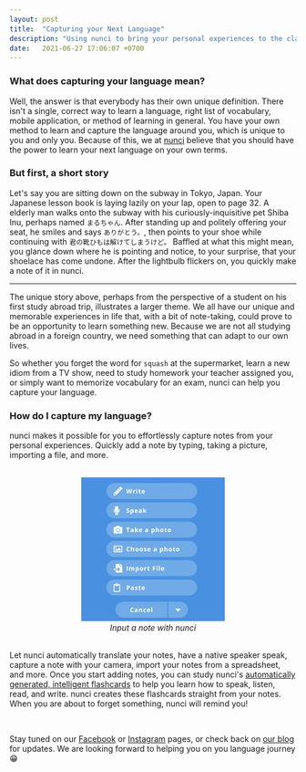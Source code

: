 ```yaml
---
layout: post
title:  "Capturing your Next Language"
description: "Using nunci to bring your personal experiences to the classroom"
date:   2021-06-27 17:06:07 +0700
---
```


### What does capturing your language mean?

Well, the answer is that everybody has their own unique definition. There isn't a single, correct way to learn a language, right list of vocabulary, mobile application, or method of learning in general. You have your own method to learn and capture the language around you, which is unique to you and only you. Because of this, we at [nunci](https://nunci.app) believe that you should have the power to learn your next language on your own terms.

### But first, a short story

Let's say you are sitting down on the subway in Tokyo, Japan. Your Japanese lesson book is laying lazily on your lap, open to page 32. A elderly man walks onto the subway with his curiously-inquisitive pet Shiba Inu, perhaps named `まるちゃん`. After standing up and politely offering your seat, he smiles and says `ありがとう。`, then points to your shoe while continuing with `君の靴ひもは解けてしまうけど。`  Baffled at what this might mean, you glance down where he is pointing and notice, to your surprise, that your shoelace has come undone. After the lightbulb flickers on, you quickly make a note of it in nunci. 

---

The unique story above, perhaps from the perspective of a student on his first study abroad trip, illustrates a larger theme. We all have our unique and memorable experiences in life that, with a bit of note-taking, could prove to be an opportunity to learn something new. Because we are not all studying abroad in a foreign country, we need something that can adapt to our own lives.

So whether you forget the word for `squash` at the supermarket, learn a new idiom from a TV show, need to study homework your teacher assigned you, or simply want to memorize vocabulary for an exam, nunci can help you capture your language.

### How do I capture my language?

nunci makes it possible for you to effortlessly capture notes from your personal experiences. Quickly add a note by typing, taking a picture, importing a file, and more.

<br>
<div style="text-align:center">
<img src="/images/add-note.jpeg" width="50%"/>
<br>
<em>Input a note with nunci<br></em>
</div>
<br>

Let nunci automatically translate your notes, have a native speaker speak, capture a note with your camera, import your notes from a spreadsheet, and more. Once you start adding notes, you can study nunci's [automatically generated, intelligent flashcards](https://nunci.app/2021/06/23/what-is-spaced-repetition.html) to help you learn how to speak, listen, read, and write. nunci creates these flashcards straight from your notes. When you are about to forget something, nunci will remind you!

<br>

Stay tuned on our [Facebook](https://www.facebook.com/nunci-113432470463274) or [Instagram](https://www.instagram.com/nunci.app/) pages, or check back on [our blog](https://nunci.app/blog) for updates. We are looking forward to helping you on you language journey 😁